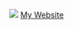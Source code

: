 <img src="https://camo.githubusercontent.com/bc3e50021f30ebfc68d2e55c65d3f6cf66c1db1f35ab41a5bb8f0fab644fac53/68747470733a2f2f73352e657a6769662e636f6d2f746d702f657a6769662d35393264626564663037643839302e676966">
<a href="https://minikids.github.io/MyBio/">My Website</a>

